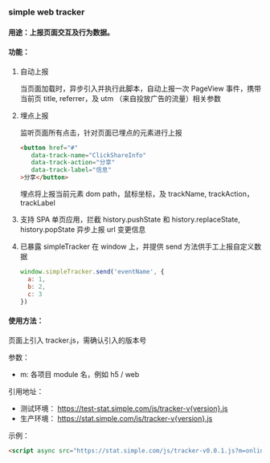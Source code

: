 ### simple web tracker

#### 用途：上报页面交互及行为数据。

#### 功能：
1. 自动上报

    当页面加载时，异步引入并执行此脚本，自动上报一次 PageView 事件，携带当前页 title, referrer，及 utm （来自投放广告的流量）相关参数

2. 埋点上报

    监听页面所有点击，针对页面已埋点的元素进行上报
    ```html
    <button href="#"
       data-track-name="ClickShareInfo"
       data-track-action="分享"
       data-track-label="信息"
    >分享</button>
    ```
    埋点将上报当前元素 dom path，鼠标坐标，及 trackName, trackAction，trackLabel

3. 支持 SPA 单页应用，拦截 history.pushState 和 history.replaceState, history.popState 异步上报 url 变更信息

4. 已暴露 simpleTracker 在 window 上，并提供 send 方法供手工上报自定义数据

    ```javascript
    window.simpleTracker.send('eventName', {
      a: 1,
      b: 2,
      c: 3
    })
    ```

#### 使用方法：
  页面上引入 tracker.js，需确认引入的版本号

  参数：
  * m: 各项目 module 名，例如 h5 / web

  引用地址：
  * 测试环境：  https://test-stat.simple.com/js/tracker-v{version}.js
  * 生产环境：  https://stat.simple.com/js/tracker-v{version}.js

  示例：
  ```html
  <script async src="https://stat.simple.com/js/tracker-v0.0.1.js?m=online"></script>
  ```
